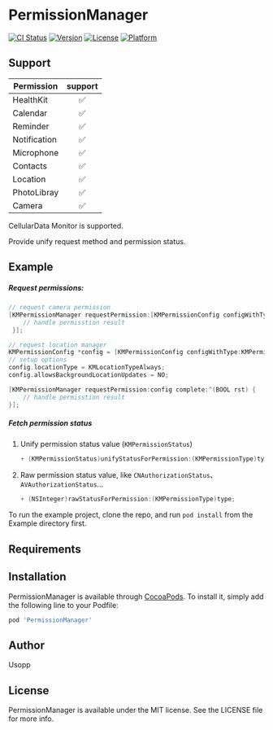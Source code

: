 # PermissionManager

[![CI Status](https://img.shields.io/badge/build-passing-brightgreen)](https://travis-ci.org/jky130@qq.com/PermissionManager)
[![Version](https://img.shields.io/badge/pod-1.0.0-brightgreen)](https://cocoapods.org/pods/PermissionManager)
[![License](https://img.shields.io/badge/license-MIT-green)](https://cocoapods.org/pods/PermissionManager)
[![Platform](https://img.shields.io/badge/platform-iOS%209.0%2B-brightgreen)](https://cocoapods.org/pods/PermissionManager)



## Support

 

| Permission   | support |
| ------------ |:-------:|
| HealthKit    | ✅       |
| Calendar     | ✅       |
| Reminder     | ✅       |
| Notification | ✅       |
| Microphone   | ✅       |
| Contacts     | ✅       |
| Location     | ✅       |
| PhotoLibray  | ✅       |
| Camera       | ✅       |

CellularData Monitor is supported.

Provide unify request method and permission status.

## Example

##### Request permissions:

```objectivec
// request camera permission
[KMPermissionManager requestPermission:[KMPermissionConfig configWithType:KMPermissionTypeCamera] complete:^(BOOL rst) {
    // handle permisstion result
 }];
```



```objectivec
// request location manager
KMPermissionConfig *config = [KMPermissionConfig configWithType:KMPermissionTypeLocation];
// setup options
config.locationType = KMLocationTypeAlways;
config.allowsBackgroundLocationUpdates = NO;

[KMPermissionManager requestPermission:config complete:^(BOOL rst) {
    // handle permisstion result
}];
```



##### Fetch permission status

1. Unify permission status value (`KMPermissionStatus`)
   
   ```objectivec
   + (KMPermissionStatus)unifyStatusForPermission:(KMPermissionType)type;
   ```
   
   

2. Raw permission status value, like `CNAuthorizationStatus`、`AVAuthorizationStatus`...
   
   ```objectivec
   + (NSInteger)rawStatusForPermission:(KMPermissionType)type;
   ```
   
   



To run the example project, clone the repo, and run `pod install` from the Example directory first.

## Requirements

## Installation

PermissionManager is available through [CocoaPods](https://cocoapods.org). To install
it, simply add the following line to your Podfile:

```ruby
pod 'PermissionManager'
```

## Author

Usopp

## License

PermissionManager is available under the MIT license. See the LICENSE file for more info.
